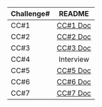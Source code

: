| Challenge#   |      README |
|----------|:-------------:
| CC#1 | [CC#1 Doc](./CC1/README.md) |
| CC#2 | [CC#2 Doc](./CC2/README.md) |
| CC#3 | [CC#3 Doc](./CC3/README.md) |
| CC#4 | Interview |
| CC#5 | [CC#5 Doc](./CC5/README.md) |
| CC#6 | [CC#6 Doc](./CC6/README.md) |
| CC#7 | [CC#7 Doc](./CC7/README.md) |


